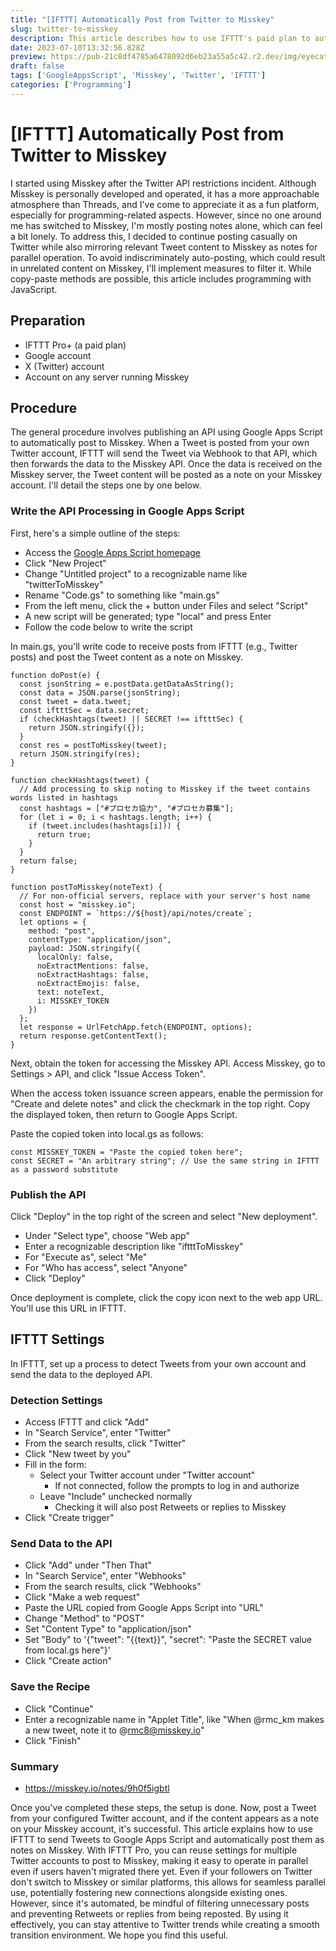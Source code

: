 ```yaml
---
title: "[IFTTT] Automatically Post from Twitter to Misskey"
slug: twitter-to-misskey
description: This article describes how to use IFTTT's paid plan to automatically post the content of a Tweet from Twitter to Misskey as a note.
date: 2023-07-10T13:32:56.828Z
preview: https://pub-21c8df4785a6478092d6eb23a55a5c42.r2.dev/img/eyecatch/twiToMisskeyEyecatch.webp
draft: false
tags: ['GoogleAppsScript', 'Misskey', 'Twitter', 'IFTTT']
categories: ['Programming']
---
```


# [IFTTT] Automatically Post from Twitter to Misskey

I started using Misskey after the Twitter API restrictions incident. Although Misskey is personally developed and operated, it has a more approachable atmosphere than Threads, and I've come to appreciate it as a fun platform, especially for programming-related aspects. However, since no one around me has switched to Misskey, I'm mostly posting notes alone, which can feel a bit lonely. To address this, I decided to continue posting casually on Twitter while also mirroring relevant Tweet content to Misskey as notes for parallel operation. To avoid indiscriminately auto-posting, which could result in unrelated content on Misskey, I'll implement measures to filter it. While copy-paste methods are possible, this article includes programming with JavaScript.

## Preparation

* IFTTT Pro+ (a paid plan)
* Google account
* X (Twitter) account
* Account on any server running Misskey

## Procedure

The general procedure involves publishing an API using Google Apps Script to automatically post to Misskey. When a Tweet is posted from your own Twitter account, IFTTT will send the Tweet via Webhook to that API, which then forwards the data to the Misskey API. Once the data is received on the Misskey server, the Tweet content will be posted as a note on your Misskey account. I'll detail the steps one by one below.

### Write the API Processing in Google Apps Script

First, here's a simple outline of the steps:

* Access the [Google Apps Script homepage](https://script.google.com)
* Click "New Project"
* Change "Untitled project" to a recognizable name like "twitterToMisskey"
* Rename "Code.gs" to something like "main.gs"
* From the left menu, click the + button under Files and select "Script"
* A new script will be generated; type "local" and press Enter
* Follow the code below to write the script

In main.gs, you'll write code to receive posts from IFTTT (e.g., Twitter posts) and post the Tweet content as a note on Misskey.

```
function doPost(e) {
  const jsonString = e.postData.getDataAsString();
  const data = JSON.parse(jsonString);
  const tweet = data.tweet;
  const iftttSec = data.secret;
  if (checkHashtags(tweet) || SECRET !== iftttSec) {
    return JSON.stringify({});
  }
  const res = postToMisskey(tweet);
  return JSON.stringify(res);
}

function checkHashtags(tweet) {
  // Add processing to skip noting to Misskey if the tweet contains words listed in hashtags
  const hashtags = ["#プロセカ協力", "#プロセカ募集"];
  for (let i = 0; i < hashtags.length; i++) {
    if (tweet.includes(hashtags[i])) {
      return true;
    }
  }
  return false;
}

function postToMisskey(noteText) {
  // For non-official servers, replace with your server's host name
  const host = "misskey.io";
  const ENDPOINT = `https://${host}/api/notes/create`;
  let options = {
    method: "post",
    contentType: "application/json",
    payload: JSON.stringify({
      localOnly: false,
      noExtractMentions: false,
      noExtractHashtags: false,
      noExtractEmojis: false,
      text: noteText,
      i: MISSKEY_TOKEN
    })
  };
  let response = UrlFetchApp.fetch(ENDPOINT, options);
  return response.getContentText();
}
```

Next, obtain the token for accessing the Misskey API. Access Misskey, go to Settings > API, and click "Issue Access Token".

When the access token issuance screen appears, enable the permission for "Create and delete notes" and click the checkmark in the top right. Copy the displayed token, then return to Google Apps Script.

Paste the copied token into local.gs as follows:

```
const MISSKEY_TOKEN = "Paste the copied token here";
const SECRET = "An arbitrary string"; // Use the same string in IFTTT as a password substitute
```

### Publish the API

Click "Deploy" in the top right of the screen and select "New deployment".

* Under "Select type", choose "Web app"
* Enter a recognizable description like "iftttToMisskey"
* For "Execute as", select "Me"
* For "Who has access", select "Anyone"
* Click "Deploy"

Once deployment is complete, click the copy icon next to the web app URL. You'll use this URL in IFTTT.

## IFTTT Settings

In IFTTT, set up a process to detect Tweets from your own account and send the data to the deployed API.

### Detection Settings

* Access IFTTT and click "Add"
* In "Search Service", enter "Twitter"
* From the search results, click "Twitter"
* Click "New tweet by you"
* Fill in the form:
  * Select your Twitter account under "Twitter account"
    * If not connected, follow the prompts to log in and authorize
  * Leave "Include" unchecked normally
    * Checking it will also post Retweets or replies to Misskey
* Click "Create trigger"

### Send Data to the API

* Click "Add" under "Then That"
* In "Search Service", enter "Webhooks"
* From the search results, click "Webhooks"
* Click "Make a web request"
* Paste the URL copied from Google Apps Script into "URL"
* Change "Method" to "POST"
* Set "Content Type" to "application/json"
* Set "Body" to '{"tweet": "{{text}}", "secret": "Paste the SECRET value from local.gs here"}'
* Click "Create action"

### Save the Recipe

* Click "Continue"
* Enter a recognizable name in "Applet Title", like "When @rmc_km makes a new tweet, note it to @<rmc8@misskey.io>"
* Click "Finish"

### Summary

* <https://misskey.io/notes/9h0f5igbtl>

Once you've completed these steps, the setup is done. Now, post a Tweet from your configured Twitter account, and if the content appears as a note on your Misskey account, it's successful. This article explains how to use IFTTT to send Tweets to Google Apps Script and automatically post them as notes on Misskey. With IFTTT Pro, you can reuse settings for multiple Twitter accounts to post to Misskey, making it easy to operate in parallel even if users haven't migrated there yet. Even if your followers on Twitter don't switch to Misskey or similar platforms, this allows for seamless parallel use, potentially fostering new connections alongside existing ones. However, since it's automated, be mindful of filtering unnecessary posts and preventing Retweets or replies from being reposted. By using it effectively, you can stay attentive to Twitter trends while creating a smooth transition environment. We hope you find this useful.